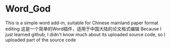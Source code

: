 # Word_God
This is a simple word add-in, suitable for Chinese mainland paper format editing
这是一个简单的Word插件，适用于中国大陆的论文格式编辑
Because I just learned github, I didn't know much about its uploaded source code, so I uploaded part of the source code
